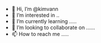 - 👋 Hi, I’m @kimvann 
- 👀 I’m interested in ..
- 🌱 I’m currently learning .....
- 💞️ I’m looking to collaborate on ......
- 📫 How to reach me .....

<!---
kimvann/kimvann is a ✨ special ✨ repository because its `README.md` (this file) appears on your GitHub profile.
You can click the Preview link to take a look at your changes.
--->
